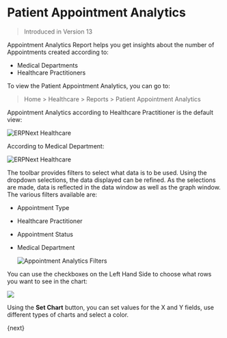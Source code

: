 <!-- add-breadcrumbs -->

# Patient Appointment Analytics

> Introduced in Version 13

Appointment Analytics Report helps you get insights about the number of Appointments created according to:

- Medical Departments
- Healthcare Practitioners

To view the Patient Appointment Analytics, you can go to:

> Home > Healthcare > Reports > Patient Appointment Analytics

Appointment Analytics according to Healthcare Practitioner is the default view:

<img class="screenshot" alt="ERPNext Healthcare" src="{{docs_base_url}}/assets/img/healthcare/appointment_analytics_1.png">

According to Medical Department:

<img class="screenshot" alt="ERPNext Healthcare" src="/docs/v12/assets/img/healthcare/appointment_analytics_2.png">

The toolbar provides filters to select what data is to be used. Using the dropdown selections, the data displayed can be refined. As the selections are made, data is reflected in the data window as well as the graph window. The various filters available are:

- Appointment Type
- Healthcare Practitioner
- Appointment Status
- Medical Department

    <img class="screenshot" alt="Appointment Analytics Filters" src="/docs/v12/assets/img/healthcare/appointment_analytics_filters.png">

You can use the checkboxes on the Left Hand Side to choose what rows you want to see in the chart:

<img class="screenshot" src="/docs/v12/assets/img/healthcare/appointment_analytics.gif">

Using the **Set Chart** button, you can set values for the X and Y fields, use different types of charts and select a color.

{next}
